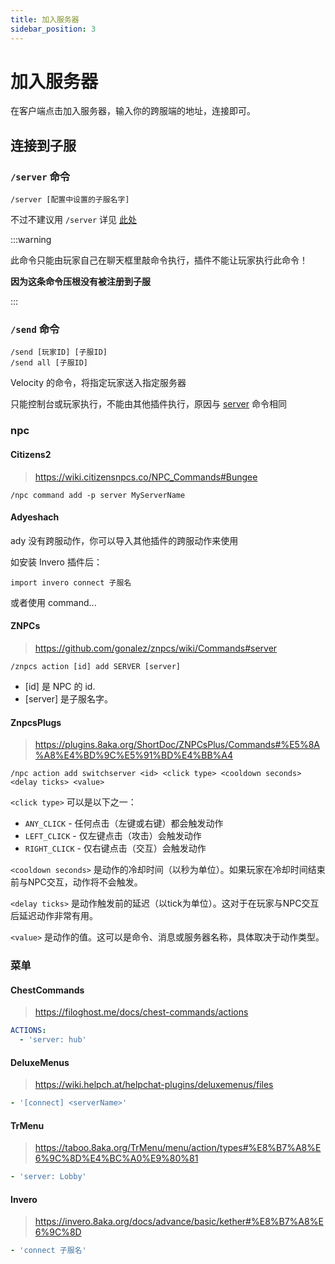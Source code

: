 ```yaml
---
title: 加入服务器
sidebar_position: 3
---
```


# 加入服务器

在客户端点击加入服务器，输入你的跨服端的地址，连接即可。

## 连接到子服

### `/server` 命令

```text
/server [配置中设置的子服名字]
```

不过不建议用 `/server` 详见 [此处](/docs-java/process/cross-server/precautions.md#不要给玩家-server-权限)

:::warning

此命令只能由玩家自己在聊天框里敲命令执行，插件不能让玩家执行此命令！

**因为这条命令压根没有被注册到子服**

:::

### `/send` 命令

```text
/send [玩家ID] [子服ID]
/send all [子服ID]
```

Velocity 的命令，将指定玩家送入指定服务器

只能控制台或玩家执行，不能由其他插件执行，原因与 [server](#server-命令) 命令相同

### npc

#### Citizens2

> https://wiki.citizensnpcs.co/NPC_Commands#Bungee

```text
/npc command add -p server MyServerName
```

#### Adyeshach

ady 没有跨服动作，你可以导入其他插件的跨服动作来使用

如安装 Invero 插件后：

```kether
import invero connect 子服名
```

或者使用 command...

#### ZNPCs

> https://github.com/gonalez/znpcs/wiki/Commands#server

```text
/znpcs action [id] add SERVER [server]
```

- [id] 是 NPC 的 id.
- [server] 是子服名字。

#### ZnpcsPlugs

> https://plugins.8aka.org/ShortDoc/ZNPCsPlus/Commands#%E5%8A%A8%E4%BD%9C%E5%91%BD%E4%BB%A4

```text
/npc action add switchserver <id> <click type> <cooldown seconds> <delay ticks> <value>
```

`<click type>` 可以是以下之一：

- `ANY_CLICK` - 任何点击（左键或右键）都会触发动作
- `LEFT_CLICK` - 仅左键点击（攻击）会触发动作
- `RIGHT_CLICK` - 仅右键点击（交互）会触发动作

`<cooldown seconds>` 是动作的冷却时间（以秒为单位）。如果玩家在冷却时间结束前与NPC交互，动作将不会触发。

`<delay ticks>` 是动作触发前的延迟（以tick为单位）。这对于在玩家与NPC交互后延迟动作非常有用。

`<value>` 是动作的值。这可以是命令、消息或服务器名称，具体取决于动作类型。

### 菜单

#### ChestCommands

> https://filoghost.me/docs/chest-commands/actions

```yaml
ACTIONS:
  - 'server: hub'
```

#### DeluxeMenus

> https://wiki.helpch.at/helpchat-plugins/deluxemenus/files

```yaml
- '[connect] <serverName>'
```

#### TrMenu

> https://taboo.8aka.org/TrMenu/menu/action/types#%E8%B7%A8%E6%9C%8D%E4%BC%A0%E9%80%81

```yaml
- 'server: Lobby'
```

#### Invero

> https://invero.8aka.org/docs/advance/basic/kether#%E8%B7%A8%E6%9C%8D

```yaml
- 'connect 子服名'
```
